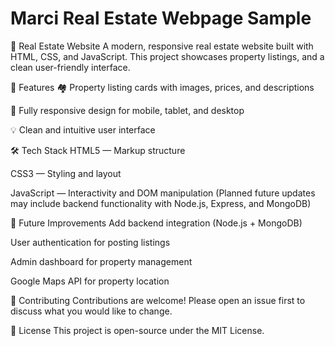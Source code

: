 # Marci Real Estate Webpage Sample

🏡 Real Estate Website
A modern, responsive real estate website built with HTML, CSS, and JavaScript. This project showcases property listings, and a clean user-friendly interface.

🚀 Features
🏘️ Property listing cards with images, prices, and descriptions

📱 Fully responsive design for mobile, tablet, and desktop

💡 Clean and intuitive user interface

🛠️ Tech Stack
HTML5 — Markup structure

CSS3 — Styling and layout

JavaScript — Interactivity and DOM manipulation
(Planned future updates may include backend functionality with Node.js, Express, and MongoDB)

🎯 Future Improvements
Add backend integration (Node.js + MongoDB)

User authentication for posting listings

Admin dashboard for property management

Google Maps API for property location

🤝 Contributing
Contributions are welcome! Please open an issue first to discuss what you would like to change.

📄 License
This project is open-source under the MIT License.

